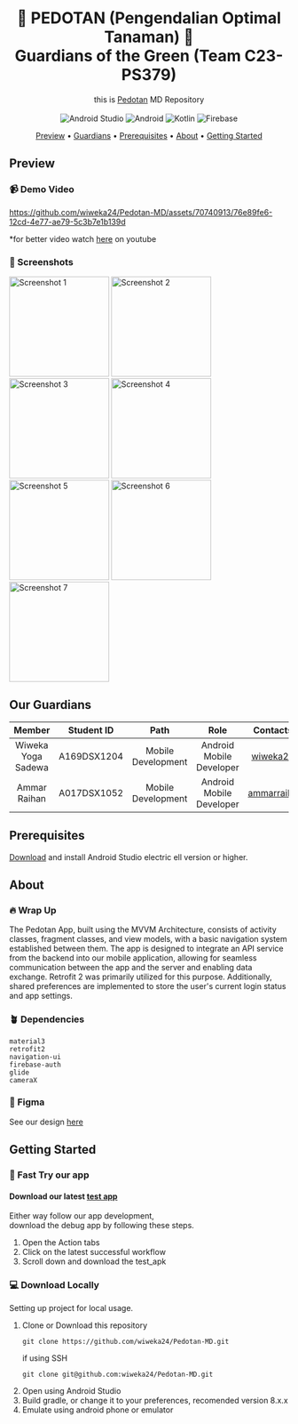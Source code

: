 <!-- markdownlint-configure-file {
  "MD013": {
    "code_blocks": false,
    "tables": false
  },
  "MD033": false,
  "MD041": false
} -->

<div align="center">

# 🌱 PEDOTAN (Pengendalian Optimal Tanaman) 🌿 <br> Guardians of the Green (Team C23-PS379)

this is [Pedotan](https://github.com/akbarsigit/Pedotan-MachineLearning) MD Repository <br/><br/>
![Android Studio](https://img.shields.io/badge/Android%20Studio-3DDC84.svg?style=for-the-badge&logo=android-studio&logoColor=white)
![Android](https://img.shields.io/badge/Android-3DDC84?style=for-the-badge&logo=android&logoColor=white)
![Kotlin](https://img.shields.io/badge/kotlin-%237F52FF.svg?style=for-the-badge&logo=kotlin&logoColor=white)
![Firebase](https://img.shields.io/badge/Firebase-039BE5?style=for-the-badge&logo=Firebase&logoColor=white)

[Preview](#preview) •
[Guardians](#our-guardians) •
[Prerequisites](#prerequisites) •
[About](#about) •
[Getting Started](#getting-started) 

</div>

## Preview
### 📹 Demo Video
https://github.com/wiweka24/Pedotan-MD/assets/70740913/76e89fe6-12cd-4e77-ae79-5c3b7e1b139d

*for better video watch [here](https://youtu.be/7jzPTPpsNyE) on youtube

### 📱 Screenshots
<div>
  <img src="https://github.com/wiweka24/Pedotan-MD/assets/70740913/f9adc888-2470-4d90-96cf-4351c61fdb67" alt="Screenshot 1" width="180" />
  <img src="https://github.com/wiweka24/Pedotan-MD/assets/70740913/0d13ad79-36d2-4673-9a10-cef3c37da5eb" alt="Screenshot 2" width="180" />
  <img src="https://github.com/wiweka24/Pedotan-MD/assets/70740913/0de89cd2-00a2-45b1-96a7-c96dcc67602b" alt="Screenshot 3" width="180" />
  <img src="https://github.com/wiweka24/Pedotan-MD/assets/70740913/9fa7462c-767d-48f6-a717-88c23f164bb4" alt="Screenshot 4" width="180" />
  <img src="https://github.com/wiweka24/Pedotan-MD/assets/70740913/6e6b5376-2dce-4ba8-946f-3c1f62a18828" alt="Screenshot 5" width="180" />
  <img src="https://github.com/wiweka24/Pedotan-MD/assets/70740913/86cac1d4-aeb5-4175-b65a-47415c2a6fdb" alt="Screenshot 6" width="180" />
  <img src="https://github.com/wiweka24/Pedotan-MD/assets/70740913/432159d6-e3ec-43bf-b72f-f847a469193f" alt="Screenshot 7" width="180" />
</div>

## Our Guardians
| Member | Student ID | Path | Role | Contacts |
| :-: | :-: | :-: | :-: | :-: |
| Wiweka Yoga Sadewa| A169DSX1204 | Mobile Development | Android Mobile Developer | [wiweka24](https://github.com/wiweka24) |
| Ammar Raihan | A017DSX1052 | Mobile Development | Android Mobile Developer | [ammarraihn](https://github.com/ammarraihn) |

## Prerequisites
[Download](https://developer.android.com/codelabs/basic-android-kotlin-compose-install-android-studio#0) and install Android Studio electric ell version or higher.

## About
### 🔥 Wrap Up
The Pedotan App, built using the MVVM Architecture, consists of activity classes, fragment classes, and view models, with a basic navigation system established between them. The app is designed to integrate an API service from the backend into our mobile application, allowing for seamless communication between the app and the server and enabling data exchange. Retrofit 2 was primarily utilized for this purpose. Additionally, shared preferences are implemented to store the user's current login status and app settings.

### 🪴 Dependencies
```shell
material3
retrofit2
navigation-ui
firebase-auth
glide
cameraX
```

### 🎨 Figma
See our design [here](https://www.figma.com/file/MZenO8yScCXEIofpTMkA2Y/Pedotan-Design-App?type=design&node-id=1%3A245&t=3d6fOPoFvP64lJGT-1)

## Getting Started
### 🚀 Fast Try our app
#### Download our latest [test app](https://drive.google.com/file/d/15BtYAy3corFpR_gWnx7zhkKD5t1YOKwL/view?usp=sharing) <br/>
Either way follow our app development, <br/>
download the debug app by following these steps.
1. Open the Action tabs
2. Click on the latest successful workflow
3. Scroll down and download the test_apk

### 💻 Download Locally
Setting up project for local usage.
1. Clone or Download this repository
    ```shell
    git clone https://github.com/wiweka24/Pedotan-MD.git
    ```
    if using SSH
    ```shell
    git clone git@github.com:wiweka24/Pedotan-MD.git
    ```
2. Open using Android Studio
3. Build gradle, or change it to your preferences, recomended version 8.x.x
4. Emulate using android phone or emulator
